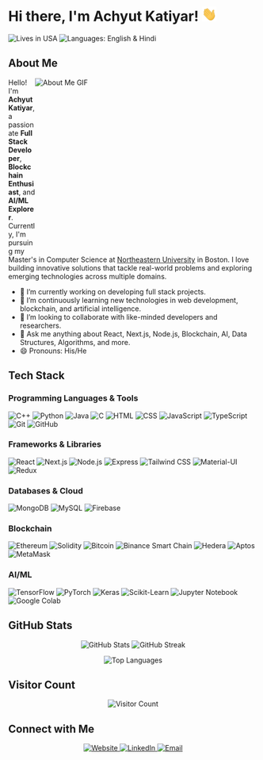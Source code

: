 # Hi there, I'm Achyut Katiyar! <img src="https://raw.githubusercontent.com/moit-bytes/Profile/main/Hi.gif" width="30px">

<p>
  <img src="https://img.shields.io/badge/Lives-USA-blue" alt="Lives in USA" />
  <img src="https://img.shields.io/badge/Languages-English%20%26%20Hindi-brightgreen" alt="Languages: English & Hindi" />
</p>

## About Me

<img align="right" alt="About Me GIF" src="https://media.giphy.com/media/836HiJc7pgzy8iNXCn/giphy.gif" width="450" height="350" />

Hello! I'm **Achyut Katiyar**, a passionate **Full Stack Developer**, **Blockchain Enthusiast**, and **AI/ML Explorer**. Currently, I'm pursuing my Master's in Computer Science at [Northeastern University](https://www.northeastern.edu/) in Boston. I love building innovative solutions that tackle real-world problems and exploring emerging technologies across multiple domains.

- 🔭 I’m currently working on developing full stack projects.  
- 🌱 I’m continuously learning new technologies in web development, blockchain, and artificial intelligence.  
- 👯 I’m looking to collaborate with like-minded developers and researchers.  
- 💬 Ask me anything about React, Next.js, Node.js, Blockchain, AI, Data Structures, Algorithms, and more.  
- 😄 Pronouns: His/He

## Tech Stack

### Programming Languages & Tools
![C++](https://img.shields.io/badge/-C++-05122A?style=flat&logo=C%2B%2B&logoColor=00599C)
![Python](https://img.shields.io/badge/-Python-05122A?style=flat&logo=python)
![Java](https://img.shields.io/badge/-Java-05122A?style=flat&logo=Java&logoColor=FFA518)
![C](https://img.shields.io/badge/-C-05122A?style=flat&logo=C&logoColor=A8B9CC)
![HTML](https://img.shields.io/badge/-HTML-05122A?style=flat&logo=HTML5)
![CSS](https://img.shields.io/badge/-CSS-05122A?style=flat&logo=CSS3&logoColor=1572B6)
![JavaScript](https://img.shields.io/badge/-JavaScript-05122A?style=flat&logo=javascript&logoColor=F7DF1E)
![TypeScript](https://img.shields.io/badge/-TypeScript-05122A?style=flat&logo=typescript&logoColor=3178C6)
![Git](https://img.shields.io/badge/-Git-05122A?style=flat&logo=git)
![GitHub](https://img.shields.io/badge/-GitHub-05122A?style=flat&logo=github)

### Frameworks & Libraries
![React](https://img.shields.io/badge/-React-05122A?style=flat&logo=react&logoColor=61DAFB)
![Next.js](https://img.shields.io/badge/-Next.js-05122A?style=flat&logo=next.js&logoColor=000000)
![Node.js](https://img.shields.io/badge/-Node.js-05122A?style=flat&logo=node.js&logoColor=339933)
![Express](https://img.shields.io/badge/-Express.js-05122A?style=flat&logo=express&logoColor=black)
![Tailwind CSS](https://img.shields.io/badge/-Tailwind%20CSS-05122A?style=flat&logo=tailwind-css&logoColor=06B6D4)
![Material-UI](https://img.shields.io/badge/-Material%20UI-05122A?style=flat&logo=mui&logoColor=0081CB)
![Redux](https://img.shields.io/badge/-Redux-05122A?style=flat&logo=redux&logoColor=764ABC)

### Databases & Cloud
![MongoDB](https://img.shields.io/badge/-MongoDB-05122A?style=flat&logo=mongodb&logoColor=47A248)
![MySQL](https://img.shields.io/badge/-MySQL-05122A?style=flat&logo=mysql&logoColor=4479A1)
![Firebase](https://img.shields.io/badge/-Firebase-05122A?style=flat&logo=firebase&logoColor=FFCA28)

### Blockchain
![Ethereum](https://img.shields.io/badge/-Ethereum-05122A?style=flat&logo=ethereum&logoColor=3C3C3D)
![Solidity](https://img.shields.io/badge/-Solidity-05122A?style=flat&logo=solidity&logoColor=363636)
![Bitcoin](https://img.shields.io/badge/-Bitcoin-05122A?style=flat&logo=bitcoin&logoColor=F7931A)
![Binance Smart Chain](https://img.shields.io/badge/-BSC-05122A?style=flat&logo=binance&logoColor=F0B90B)
![Hedera](https://img.shields.io/badge/-Hedera-05122A?style=flat&logo=hedera-hashgraph&logoColor=white)
![Aptos](https://img.shields.io/badge/-Aptos-05122A?style=flat&logo=aptos&logoColor=white)
![MetaMask](https://img.shields.io/badge/-MetaMask-05122A?style=flat&logo=metamask&logoColor=F6851B)

### AI/ML
![TensorFlow](https://img.shields.io/badge/-TensorFlow-05122A?style=flat&logo=tensorflow&logoColor=FF6F00)
![PyTorch](https://img.shields.io/badge/-PyTorch-05122A?style=flat&logo=pytorch&logoColor=EE4C2C)
![Keras](https://img.shields.io/badge/-Keras-05122A?style=flat&logo=keras&logoColor=D00000)
![Scikit-Learn](https://img.shields.io/badge/-Scikit--Learn-05122A?style=flat&logo=scikitlearn&logoColor=F7931A)
![Jupyter Notebook](https://img.shields.io/badge/-Jupyter%20Notebook-05122A?style=flat&logo=jupyter&logoColor=F37626)
![Google Colab](https://img.shields.io/badge/-Google%20Colab-05122A?style=flat&logo=google-colab&logoColor=F9AB00)

## GitHub Stats

<p align="center">
  <img height="170" src="https://github-readme-stats.vercel.app/api?username=Achyut21&theme=discord_old_blurple&show_icons=true" alt="GitHub Stats" />
  <img height="170" src="https://github-readme-streak-stats.herokuapp.com?user=Achyut21&theme=chartreuse-dark" alt="GitHub Streak" />
</p>

<p align="center">
  <img src="https://github-readme-stats.vercel.app/api/top-langs/?username=Achyut21&layout=compact&count_private=true" alt="Top Languages" />
</p>

## Visitor Count

<p align="center">
  <img src="https://profile-counter.glitch.me/Achyut21/count.svg" alt="Visitor Count" />
</p>

## Connect with Me

<p align="center">
  <!-- Website -->
  <a target="_blank" href="https://achyut-katiyar.vercel.app">
    <img src="https://img.shields.io/badge/🌐%20AchyutKatiyar.me-lavender?style=for-the-badge" alt="Website" />
  </a>
  <!-- LinkedIn -->
  <a target="_blank" href="https://www.linkedin.com/in/achyutkatiyar2103/">
    <img src="https://img.shields.io/badge/🔗%20LinkedIn-0077B5?style=for-the-badge&logo=linkedin&logoColor=white" alt="LinkedIn" />
  </a>
  <!-- Email -->
  <a target="_blank" href="mailto:achyutkatiyar21@gmail.com">
    <img src="https://img.shields.io/badge/📧%20Email-D14836?style=for-the-badge&logo=Gmail&logoColor=white" alt="Email" />
  </a>
</p>
